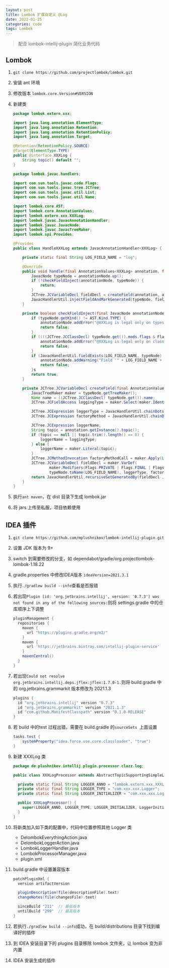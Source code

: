 ```yaml
---
layout: post
title: Lombok 扩展自定义 @Log
date: 2022-01-25
categories: code
tags: Lombok
---
```


> 配合 lombok-intellij-plugin 简化业务代码

## Lombok

1. `git clone https://github.com/projectlombok/lombok.git`

2. 安装 ant 环境

3. 修改版本 `lombok.core.Version#VERSION`

4. 新建类

   ```java
   package lombok.extern.xxx;
   
   import java.lang.annotation.ElementType;
   import java.lang.annotation.Retention;
   import java.lang.annotation.RetentionPolicy;
   import java.lang.annotation.Target;
   
   @Retention(RetentionPolicy.SOURCE)
   @Target(ElementType.TYPE)
   public @interface XXXLog {
       String topic() default "";
   }
   ```

   ```java
   package lombok.javac.handlers;
   
   import com.sun.tools.javac.code.Flags;
   import com.sun.tools.javac.tree.JCTree;
   import com.sun.tools.javac.util.List;
   import com.sun.tools.javac.util.Name;
   
   import lombok.core.AST;
   import lombok.core.AnnotationValues;
   import lombok.extern.xxx.XXXLog;
   import lombok.javac.JavacAnnotationHandler;
   import lombok.javac.JavacNode;
   import lombok.javac.JavacTreeMaker;
   import lombok.spi.Provides;
   
   @Provides
   public class HandleXXXLog extends JavacAnnotationHandler<XXXLog> {
   
       private static final String LOG_FIELD_NAME = "log";
   
       @Override
       public void handle(final AnnotationValues<XXXLog> annotation, final JCTree.JCAnnotation ast, final JavacNode annotationNode) {
           JavacNode typeNode = annotationNode.up();
           if (!checkFieldInject(annotationNode, typeNode)) {
               return;
           }
           JCTree.JCVariableDecl fieldDecl = createField(annotation, annotationNode, typeNode);
           JavacHandlerUtil.injectFieldAndMarkGenerated(typeNode, fieldDecl);
       }
   
       private boolean checkFieldInject(final JavacNode annotationNode, final JavacNode typeNode) {
           if (typeNode.getKind() != AST.Kind.TYPE) {
               annotationNode.addError("@XXXLog is legal only on types.");
               return false;
           }
           if ((((JCTree.JCClassDecl) typeNode.get()).mods.flags & Flags.INTERFACE) != 0) {
               annotationNode.addError("@XXXLog is legal only on classes and enums.");
               return false;
           }
           if (JavacHandlerUtil.fieldExists(LOG_FIELD_NAME, typeNode) != JavacHandlerUtil.MemberExistsResult.NOT_EXISTS) {
               annotationNode.addWarning("Field '" + LOG_FIELD_NAME + "' already exists.");
               return false;
           }s
           return true;
       }
   
       private JCTree.JCVariableDecl createField(final AnnotationValues<XXXLog> annotation, final JavacNode annotationNode, final JavacNode typeNode) {
           JavacTreeMaker maker = typeNode.getTreeMaker();
           Name name = ((JCTree.JCClassDecl) typeNode.get()).name;
           JCTree.JCFieldAccess loggingType = maker.Select(maker.Ident(name), typeNode.toName("class"));
   
           JCTree.JCExpression loggerType = JavacHandlerUtil.chainDotsString(typeNode, "com.xxx.xxx.Logger");
           JCTree.JCExpression factoryMethod = JavacHandlerUtil.chainDotsString(typeNode, "com.xxx.xxx.Logger.get");
   
           JCTree.JCExpression loggerName;
           String topic = annotation.getInstance().topic();
           if (topic == null || topic.trim().length() == 0) {
               loggerName = loggingType;
           } else {
               loggerName = maker.Literal(topic);
           }
           JCTree.JCMethodInvocation factoryMethodCall = maker.Apply(List.<JCTree.JCExpression>nil(), factoryMethod, loggerName != null ? List.of(loggerName) : List.<JCTree.JCExpression>nil());
           JCTree.JCVariableDecl fieldDecl = maker.VarDef(
                   maker.Modifiers(Flags.PRIVATE | Flags.FINAL | Flags.STATIC),
                   typeNode.toName(LOG_FIELD_NAME), loggerType, factoryMethodCall);
           return JavacHandlerUtil.recursiveSetGeneratedBy(fieldDecl , typeNode);
       }
   }
   
   ```

5. 执行`ant maven`，在 dist 目录下生成 lombok.jar

6. 将 jars 上传至私服，项目依赖使用

## IDEA 插件

1. `git clone https://github.com/mplushnikov/lombok-intellij-plugin.git`

2. 设置 JDK 版本为 9+

3. switch 到需要修改的分支，如 dependabot/gradle/org.projectlombok-lombok-1.18.22

4. gradle.properties 中修改IDEA版本 `ideaVersion=2021.3.1`

5. 执行`./gradlew build --info`查看是否报错

6. 若出现`Plugin [id: 'org.jetbrains.intellij', version: '0.7.3'] was not found in any of the following sources:`则将 settings.gradle 中的仓库顺序上下调整

   ```groovy
   pluginManagement {
     repositories {
       maven {
         url "https://plugins.gradle.org/m2/"
       }
       maven {
         url 'https://jetbrains.bintray.com/intellij-plugin-service'
       }
       mavenCentral()
     }
   }
   ```

7. 若出现`Could not resolve org.jetbrains.intellij.deps.jflex:jflex:1.7.0-1.`则将 build.gradle 中的 org.jetbrains.grammarkit 版本修改为 2021.1.3

   ```groovy
   plugins {
     id "org.jetbrains.intellij" version "0.7.3"
     id "org.jetbrains.grammarkit" version "2021.1.3"
     id "com.github.ManifestClasspath" version "0.1.0-RELEASE"
   }
   ```

8. 若 build 中的test 过程出错，需要在 build.gradle 的`sourceSets `上面设置

   ```groovy
   tasks.test {
       systemProperty("idea.force.use.core.classloader", "true")
   }
   ```

9. 新建 XXXLog 类

   ```java
   package de.plushnikov.intellij.plugin.processor.clazz.log;
   
   public class XXXLogProcessor extends AbstractTopicSupportingSimpleLogProcessor {
   
     private static final String LOGGER_ANNO = "lombok.extern.xxx.XXXLog";
     private static final String LOGGER_TYPE = "com.xxx.xxx.Logger";
     private static final String LOGGER_INITIALIZER = "com.xxx.xxx.Logger.get(%s)";
   
     public XXXLogProcessor() {
       super(LOGGER_ANNO, LOGGER_TYPE, LOGGER_INITIALIZER, LoggerInitializerParameter.TYPE);
     }
   }
   ```

10. 将新类加入如下类的配置中，代码中位置参照其他 Logger 类

    * DelombokEverythingAction.java
    * DelombokLoggerAction.java
    * LombokLoggerHandler.java
    * LombokProcessorManager.java
    * plugin.xml

11. build.gradle 中设置兼容版本

    ```groovy
    patchPluginXml {
      version artifactVersion
    
      pluginDescription(file(descriptionFile).text)
      changeNotes(file(changesFile).text)
    
      sinceBuild "211"  // 最低版本
      untilBuild "299"  // 最高版本
    }
    ```

11. 若执行`./gradlew build --info`成功，在 build/distributions 目录下找到编译好的插件

12. 到 IDEA 安装目录下的 plugins 目录移除 lombok 文件夹，让 lombok 变为非内置

13. IDEA 安装生成的插件


